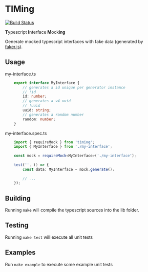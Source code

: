 # TIMing

[![Build Status](https://travis-ci.com/maxjoehnk/timing.svg?branch=master)](https://travis-ci.com/maxjoehnk/timing)

**T**ypescript **I**nterface **M**ock**ing**

Generate mocked typescript interfaces with fake data (generated by [faker.js](https://github.com/Marak/faker.js)).

## Usage

my-interface.ts
```typescript
	export interface MyInterface {
		// generates a id unique per generator instance
		// !id
		id: number;
		// generates a v4 uuid
		// !uuid
		uuid: string;
		// generates a random number
		random: number;
	}
```

my-interface.spec.ts
```typescript
	import { requireMock } from 'timing';
	import { MyInterface } from './my-interface';
	
	const mock = requireMock<MyInterface>('./my-interface');
	
	test('', () => {
		const data: MyInterface = mock.generate();
		
		// ...
	});
```

## Building
Running `make` will compile the typescript sources into the lib folder.

## Testing
Running `make test` will execute all unit tests

## Examples
Run `make example` to execute some example unit tests
